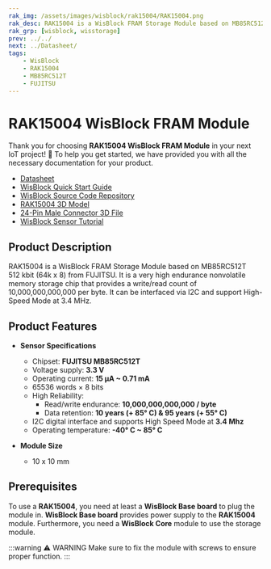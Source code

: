 ```yaml
---
rak_img: /assets/images/wisblock/rak15004/RAK15004.png
rak_desc: RAK15004 is a WisBlock FRAM Storage Module based on MB85RC512T 512Kbit (64K x 8) from FUJITSU. It is a very high endurance nonvolatile memory storage chip and can be interfaced via I2C and support High Speed-Mode at 3.4 MHz.
rak_grp: [wisblock, wisstorage]
prev: ../../
next: ../Datasheet/
tags:
    - WisBlock
    - RAK15004
    - MB85RC512T
    - FUJITSU
---
```


# RAK15004 WisBlock FRAM Module

Thank you for choosing **RAK15004 WisBlock FRAM Module** in your next IoT project! 🎉 To help you get started, we have provided you with all the necessary documentation for your product.

* [Datasheet](../Datasheet/)
* <a href="../../Quickstart/" target="_blank">WisBlock Quick Start Guide</a>
* [WisBlock Source Code Repository](https://github.com/RAKWireless/WisBlock/)
* [RAK15004 3D Model](https://downloads.rakwireless.com/3D_File/WisBlock/3D_RAK15004.stp)
* [24-Pin Male Connector 3D File](https://downloads.rakwireless.com/3D_File/Accessory/WisConnector/M24S1003K6M.stp)
* [WisBlock Sensor Tutorial](/Knowledge-Hub/Learn/WisBlock-Sensor-Tutorial/)


## Product Description

RAK15004 is a WisBlock FRAM Storage Module based on MB85RC512T 512&nbsp;kbit (64k x 8) from FUJITSU. It is a very high endurance nonvolatile memory storage chip that provides a write/read count of 10,000,000,000,000 per byte. It can be interfaced via I2C and support High-Speed Mode at 3.4&nbsp;MHz.

## Product Features

* **Sensor Specifications**
    * Chipset: **FUJITSU MB85RC512T**
    * Voltage supply: **3.3&nbsp;V**
    * Operating current: **15&nbsp;μA ~ 0.71&nbsp;mA**
    * 65536&nbsp;words × 8&nbsp;bits
    * High Reliability:
        * Read/write endurance: **10,000,000,000,000 / byte**
        * Data retention: **10&nbsp;years (+ 85°&nbsp;C) & 95 years (+ 55°&nbsp;C)**
    * I2C digital interface and supports High Speed Mode at **3.4&nbsp;Mhz**
    * Operating temperature: **-40°&nbsp;C ~ 85°&nbsp;C**

* **Module Size**
    * 10 x 10&nbsp;mm

## Prerequisites

To use a **RAK15004**, you need at least a **WisBlock Base board** to plug the module in. **WisBlock Base board** provides power supply to the **RAK15004** module. Furthermore, you need a **WisBlock Core** module to use the storage module.

:::warning ⚠️ WARNING
Make sure to fix the module with screws to ensure proper function.
:::
